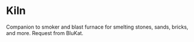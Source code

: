 # Kiln
Companion to smoker and blast furnace for smelting stones, sands, bricks, and more. Request from BluKat.
